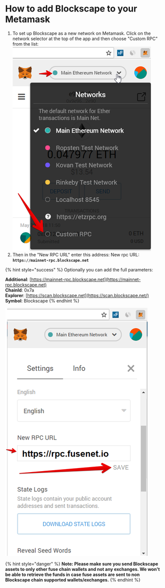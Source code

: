 # How to add Blockscape to your Metamask

1. To set up Blockscape as a new network on Metamask. Click on the network selector at the top of the app and then choose "Custom RPC" from the list:   ![](../../.gitbook/assets/etz1%20%281%29.png)  
2. Then in the "New RPC URL" enter this address: New rpc URL: **`https://mainnet-rpc.blockscape.net`**

{% hint style="success" %}
Optionally you can add the full parameters:

**Additional**: [https://mainnet-rpc.blockscape.net](https://mainnet-rpc.blockscape.net)  
**ChainId**: 0x7a  
**Explorer**: [https://scan.blockscape.net](https://scan.blockscape.net/)  
**Symbol**: Blockscape
{% endhint %}

![](../../.gitbook/assets/ez2.png)  


{% hint style="danger" %}
**Note: Please make sure you send Blockscape assets to only other fuse chain wallets and not any exchanges. We won't be able to retrieve the funds in case fuse assets are sent to non Blockscape chain supported wallets/exchanges.**
{% endhint %}

  


